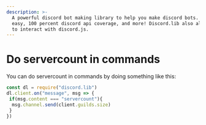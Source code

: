 ```yaml
---
description: >-
  A powerful discord bot making library to help you make discord bots. Super
  easy, 100 percent discord api coverage, and more! Discord.lib also allows you
  to interact with discord.js.
---
```


# Do servercount in commands

You can do servercount in commands by doing something like this:

```javascript
const dl = require("discord.lib")
dl.client.on("message", msg => {
 if(msg.content === "servercount"){
  msg.channel.send(client.guilds.size)
 }
})
```

